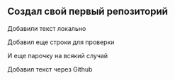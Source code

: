 ## Создал свой первый репозиторий

Добавили текст локально

Добавил еще строки для проверки


И еще парочку на всякий случай

Добавил текст через Github
